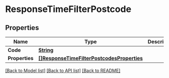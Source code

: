 # ResponseTimeFilterPostcode

## Properties
Name | Type | Description | Notes
------------ | ------------- | ------------- | -------------
**Code** | [**String**](String.md) |  | 
**Properties** | [**[]ResponseTimeFilterPostcodesProperties**](ResponseTimeFilterPostcodesProperties.md) |  | 

[[Back to Model list]](../README.md#documentation-for-models) [[Back to API list]](../README.md#documentation-for-api-endpoints) [[Back to README]](../README.md)


